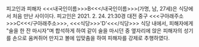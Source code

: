 피고인과 피해자 <<<내국인이름>>>B<<</내국인이름>>>(가명, 남, 27세)은 식당에서 처음 만난 사이이다.
피고인은 2021. 2. 24. 21:30경 대전 중구 <<<구아래주소>>>C<<</구아래주소>>>, <<<식당>>>'D'<<</식당>>> 식당 내에서, 피해자에게 "술을 한 잔 마시자"며 합석하게 하여 같이 술을 마시던 중 옆자리에 앉은 피해자의 성기를 손으로 움켜쥐어 만지고 볼에 입맞춤을 하여 피해자를 강제로 추행하였다.
